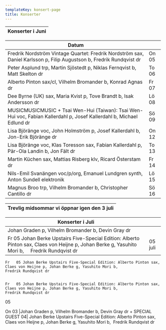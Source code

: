 ```yaml
---
templateKey: konsert-page
title: Konserter
---
```

| Konserter i Juni |
| ------------------ |

| Datum |       |
| ------------------ | ---- |   
| Fredrik Nordström Vintage Quartet: Fredrik Nordström sax, Daniel Karlsson p, Filip Augustson b, Fredrik Rundqvist dr  | On 05 |
| Peter Asplund trp, Martin Sjöstedt p, Niklas Fernqvist b, Matt Skelton dr                                                      | To 06 |
| Alberto Pinton sax/cl, Vilhelm Bromander b, Konrad Agnas dr                                                           | Fr 07 |
| Dee Byrne (UK) sax, Maria Kvist p, Tove Brandt b, Isak Andersson dr                                                   | Lö 08 |
| MUSICMUSICMUSIC + Tsai Wen-Hui (Taiwan): Tsai Wen-Hui voc, Fabian Kallerdahl p, Josef Kallerdahl b, Michael Edlund dr | Sö 09 |
| Lisa Björänge voc, John Holmström p, Josef Kallerdahl b, Jon-Erik Björänge dr                                         | On 12 |, Klas Toresson sax, Fabian Kallerdahl p, Pär-Ola Landin b, Jon
| Lisa Björänge voc, Klas Toresson sax, Fabian Kallerdahl p, Pär-Ola Landin b, Jon Fält dr  | To 13 |
| Martin Küchen sax, Mattias Risberg klv, Ricard Österstam dr                                                           | Fr 14 |
| Nils-Emil Svanängen voc/p/org, Emanuel Lundgren synth, Anton Sundell elektronik                                       | Lö 15 |
| Magnus Broo trp, Vilhelm Bromander b, Christopher Cantillo dr                                                         | Sö 16 |

| Trevlig midsommar vi öppnar igen den 3 juli |
| ------------------------------------------- |

|Konserter i Juli |  |
|------------------------|----|
| Johan Graden p, Vilhelm Bromander b, Devin Gray dr  
	Fr   05	Johan Berke Upstairs Five-Special Edition: Alberto Pinton sax, Claes von Heijne p, Johan Berke g, Yasuhito Mori b,  		 		Fredrik Rundqvist dr|05 juli|
	Fr   05	Johan Berke Upstairs Five-Special Edition: Alberto Pinton sax, Claes von Heijne p, Johan Berke g, Yasuhito Mori b,  		 		Fredrik Rundqvist dr		
	

	Fr   05	Johan Berke Upstairs Five-Special Edition: Alberto Pinton sax, Claes von Heijne p, Johan Berke g, Yasuhito Mori b,  		 		Fredrik Rundqvist dr		
	
05		
	
 On 03 |Johan Graden p, Vilhelm Bromander b, Devin Gray dr + SPECIAL GUEST	04|	Johan Berke Upstairs Five-Special Edition: Alberto Pinton sax, Claes von Heijne p, Johan Berke g, Yasuhito Mori b,  Fredrik Rundqvist dr		
	



